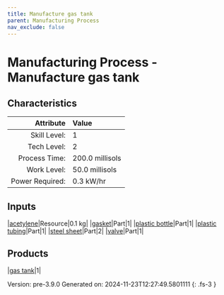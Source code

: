 ```yaml
---
title: Manufacture gas tank
parent: Manufacturing Process
nav_exclude: false
---
```

# Manufacturing Process - Manufacture gas tank


## Characteristics

| Attribute      | Value |
|--------:|:------|
|Skill Level:|1|
|Tech Level:|2|
|Process Time:|200.0 millisols|
|Work Level:|50.0 millisols|
|Power Required:|0.3 kW/hr|

## Inputs

|[acetylene](../resource/acetylene.html)|Resource|0.1 kg|
|[gasket](../part/gasket.html)|Part|1|
|[plastic bottle](../part/plastic-bottle.html)|Part|1|
|[plastic tubing](../part/plastic-tubing.html)|Part|1|
|[steel sheet](../part/steel-sheet.html)|Part|2|
|[valve](../part/valve.html)|Part|1|

## Products

|[gas tank](../part/gas-tank.html)|1|


Version: pre-3.9.0 Generated on: 2024-11-23T12:27:49.5801111
{: .fs-3 }

